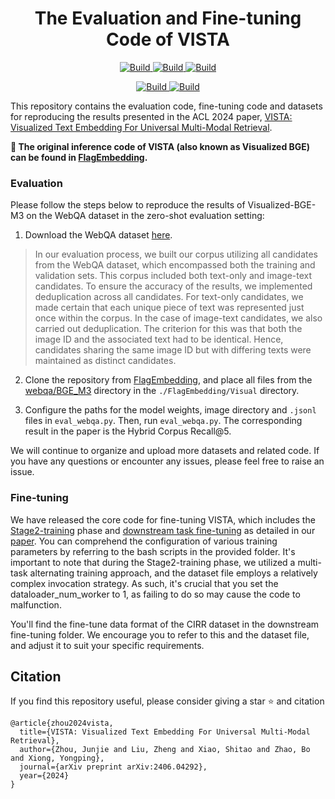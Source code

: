 <h1 align="center">The Evaluation and Fine-tuning Code of VISTA</h1>
<p align="center">
    <a href="https://arxiv.org/abs/2406.04292">
            <img alt="Build" src="http://img.shields.io/badge/cs.CV-arXiv%3A2406.04292-B31B1B.svg">
    </a>
    <a href="https://github.com/FlagOpen/FlagEmbedding/tree/master/FlagEmbedding/visual">
        <img alt="Build" src="https://img.shields.io/badge/Github-VISTA Code-blue">
    </a>
    <a href="https://huggingface.co/BAAI/bge-visualized">
        <img alt="Build" src="https://img.shields.io/badge/🤗 Model-VISTA Model-yellow">
</p>

<p align="center">
</a>
    <a href="https://huggingface.co/datasets/JUNJIE99/VISTA_S2">
        <img alt="Build" src="https://img.shields.io/badge/🤗 Dataset-VISTA S2 Training Dataset-yellow">
    </a>
    <a href="https://huggingface.co/datasets/JUNJIE99/VISTA_Evaluation">
        <img alt="Build" src="https://img.shields.io/badge/🤗 Dataset-Zero_Shot Multimodal Retrieval Dataset-yellow">
    </a>
</p>

This repository contains the evaluation code, fine-tuning code and datasets for reproducing the results presented in the ACL 2024 paper, [VISTA: Visualized Text Embedding For Universal Multi-Modal Retrieval](https://arxiv.org/abs/2406.04292). 

**📢 The original inference code of VISTA (also known as Visualized BGE) can be found in [FlagEmbedding](https://github.com/FlagOpen/FlagEmbedding/tree/master/research/visual_bge).**

### Evaluation

Please follow the steps below to reproduce the results of Visualized-BGE-M3 on the WebQA dataset in the zero-shot evaluation setting:

1. Download the WebQA dataset [here](https://huggingface.co/datasets/JUNJIE99/VISTA_Evaluation).
> In our evaluation process, we built our corpus utilizing all candidates from the WebQA dataset, which encompassed both the training and validation sets. This corpus included both text-only and image-text candidates. To ensure the accuracy of the results, we implemented deduplication across all candidates. For text-only candidates, we made certain that each unique piece of text was represented just once within the corpus. In the case of image-text candidates, we also carried out deduplication. The criterion for this was that both the image ID and the associated text had to be identical. Hence, candidates sharing the same image ID but with differing texts were maintained as distinct candidates.

2. Clone the repository from [FlagEmbedding](https://github.com/FlagOpen/FlagEmbedding), and place all files from the [webqa/BGE_M3](https://github.com/JUNJIE99/VISTA_Evaluation_FineTuning/tree/main/evaluation_example_webqa/BGE-M3) directory in the ```./FlagEmbedding/Visual``` directory.

3. Configure the paths for the model weights, image directory and ```.jsonl``` files in ```eval_webqa.py```. Then, run ```eval_webqa.py```. The corresponding result in the paper is the Hybrid Corpus Recall@5.

We will continue to organize and upload more datasets and related code. If you have any questions or encounter any issues, please feel free to raise an issue.

### Fine-tuning
We have released the core code for fine-tuning VISTA, which includes the [Stage2-training](https://github.com/JUNJIE99/VISTA_Evaluation_FineTuning/tree/main/stage2_training_code) phase and [downstream task fine-tuning](https://github.com/JUNJIE99/VISTA_Evaluation_FineTuning/tree/main/downstream_finetune_example) as detailed in our [paper](https://arxiv.org/abs/2406.04292). You can comprehend the configuration of various training parameters by referring to the bash scripts in the provided folder. It's important to note that during the Stage2-training phase, we utilized a multi-task alternating training approach, and the dataset file employs a relatively complex invocation strategy. As such, it's crucial that you set the dataloader_num_worker to 1, as failing to do so may cause the code to malfunction.

You'll find the fine-tune data format of the CIRR dataset in the downstream fine-tuning folder. We encourage you to refer to this and the dataset file, and adjust it to suit your specific requirements.


## Citation
If you find this repository useful, please consider giving a star ⭐ and citation
```
@article{zhou2024vista,
  title={VISTA: Visualized Text Embedding For Universal Multi-Modal Retrieval},
  author={Zhou, Junjie and Liu, Zheng and Xiao, Shitao and Zhao, Bo and Xiong, Yongping},
  journal={arXiv preprint arXiv:2406.04292},
  year={2024}
}
```
